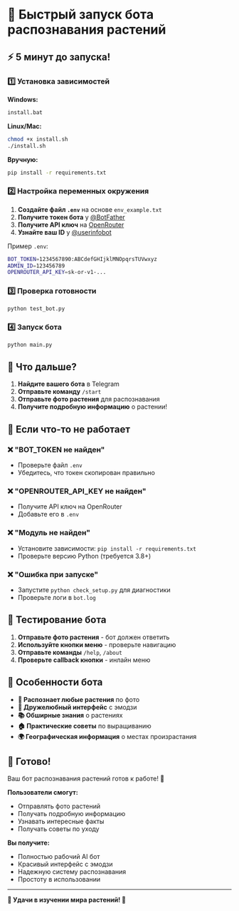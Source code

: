 # 🚀 Быстрый запуск бота распознавания растений

## ⚡ 5 минут до запуска!

### 1️⃣ Установка зависимостей

**Windows:**
```bash
install.bat
```

**Linux/Mac:**
```bash
chmod +x install.sh
./install.sh
```

**Вручную:**
```bash
pip install -r requirements.txt
```

### 2️⃣ Настройка переменных окружения

1. **Создайте файл `.env`** на основе `env_example.txt`
2. **Получите токен бота** у [@BotFather](https://t.me/BotFather)
3. **Получите API ключ** на [OpenRouter](https://openrouter.ai/)
4. **Узнайте ваш ID** у [@userinfobot](https://t.me/userinfobot)

Пример `.env`:
```bash
BOT_TOKEN=1234567890:ABCdefGHIjklMNOpqrsTUVwxyz
ADMIN_ID=123456789
OPENROUTER_API_KEY=sk-or-v1-...
```

### 3️⃣ Проверка готовности

```bash
python test_bot.py
```

### 4️⃣ Запуск бота

```bash
python main.py
```

## 🎯 Что дальше?

1. **Найдите вашего бота** в Telegram
2. **Отправьте команду** `/start`
3. **Отправьте фото растения** для распознавания
4. **Получите подробную информацию** о растении!

## 🔧 Если что-то не работает

### ❌ "BOT_TOKEN не найден"
- Проверьте файл `.env`
- Убедитесь, что токен скопирован правильно

### ❌ "OPENROUTER_API_KEY не найден"
- Получите API ключ на OpenRouter
- Добавьте его в `.env`

### ❌ "Модуль не найден"
- Установите зависимости: `pip install -r requirements.txt`
- Проверьте версию Python (требуется 3.8+)

### ❌ "Ошибка при запуске"
- Запустите `python check_setup.py` для диагностики
- Проверьте логи в `bot.log`

## 📱 Тестирование бота

1. **Отправьте фото растения** - бот должен ответить
2. **Используйте кнопки меню** - проверьте навигацию
3. **Отправьте команды** `/help`, `/about`
4. **Проверьте callback кнопки** - инлайн меню

## 🌟 Особенности бота

- **🌿 Распознает любые растения** по фото
- **💚 Дружелюбный интерфейс** с эмодзи
- **📚 Обширные знания** о растениях
- **🏠 Практические советы** по выращиванию
- **🌍 Географическая информация** о местах произрастания

## 🚀 Готово!

Ваш бот распознавания растений готов к работе! 🌱

**Пользователи смогут:**
- Отправлять фото растений
- Получать подробную информацию
- Узнавать интересные факты
- Получать советы по уходу

**Вы получите:**
- Полностью рабочий AI бот
- Красивый интерфейс с эмодзи
- Надежную систему распознавания
- Простоту в использовании

---

**💚 Удачи в изучении мира растений! 🌱**
